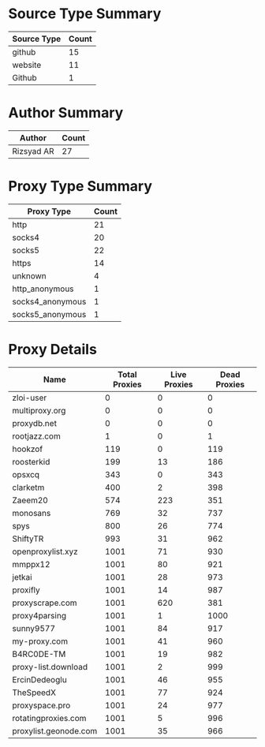 # Source Type Summary

| Source Type | Count |
|-------------|-------|
| github | 15 |
| website | 11 |
| Github | 1 |


# Author Summary

| Author | Count |
|--------|-------|
| Rizsyad AR | 27 |


# Proxy Type Summary

| Proxy Type | Count |
|------------|-------|
| http | 21 |
| socks4 | 20 |
| socks5 | 22 |
| https | 14 |
| unknown | 4 |
| http_anonymous | 1 |
| socks4_anonymous | 1 |
| socks5_anonymous | 1 |


# Proxy Details

| Name | Total Proxies | Live Proxies | Dead Proxies |
|------|---------------|--------------|---------------|
| zloi-user | 0 | 0 | 0 |
| multiproxy.org | 0 | 0 | 0 |
| proxydb.net | 0 | 0 | 0 |
| rootjazz.com | 1 | 0 | 1 |
| hookzof | 119 | 0 | 119 |
| roosterkid | 199 | 13 | 186 |
| opsxcq | 343 | 0 | 343 |
| clarketm | 400 | 2 | 398 |
| Zaeem20 | 574 | 223 | 351 |
| monosans | 769 | 32 | 737 |
| spys | 800 | 26 | 774 |
| ShiftyTR | 993 | 31 | 962 |
| openproxylist.xyz | 1001 | 71 | 930 |
| mmppx12 | 1001 | 80 | 921 |
| jetkai | 1001 | 28 | 973 |
| proxifly | 1001 | 14 | 987 |
| proxyscrape.com | 1001 | 620 | 381 |
| proxy4parsing | 1001 | 1 | 1000 |
| sunny9577 | 1001 | 84 | 917 |
| my-proxy.com | 1001 | 41 | 960 |
| B4RC0DE-TM | 1001 | 19 | 982 |
| proxy-list.download | 1001 | 2 | 999 |
| ErcinDedeoglu | 1001 | 46 | 955 |
| TheSpeedX | 1001 | 77 | 924 |
| proxyspace.pro | 1001 | 24 | 977 |
| rotatingproxies.com | 1001 | 5 | 996 |
| proxylist.geonode.com | 1001 | 35 | 966 |
